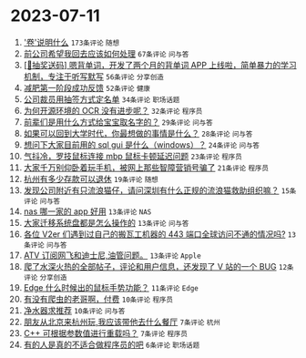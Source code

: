 # 2023-07-11

1. ['卷'说明什么](https://www.v2ex.com/t/955676) `173条评论` `随想`
1. [前公司希望我回去应该如何处理](https://www.v2ex.com/t/955698) `67条评论` `问与答`
1. [[🎁抽奖送码] 嗯背单词，开发了两个月的背单词 APP 上线啦，简单暴力的学习机制，专注于听写默写](https://www.v2ex.com/t/955717) `56条评论` `分享创造`
1. [减肥第一阶段成功反馈](https://www.v2ex.com/t/955704) `52条评论` `健康`
1. [公司裁员用抽签方式定名单](https://www.v2ex.com/t/955741) `34条评论` `职场话题`
1. [为何开源环境的 OCR 没有进步呢？](https://www.v2ex.com/t/955673) `32条评论` `程序员`
1. [前辈们是用什么方式给宝宝取名字的？](https://www.v2ex.com/t/955720) `29条评论` `问与答`
1. [如果可以回到大学时代，你最想做的事情是什么？](https://www.v2ex.com/t/955714) `28条评论` `问与答`
1. [想问下大家目前用的 sql gui 是什么（windows）？](https://www.v2ex.com/t/955678) `24条评论` `问与答`
1. [气抖冷，罗技鼠标连接 mbp 鼠标卡顿延迟问题](https://www.v2ex.com/t/955700) `23条评论` `程序员`
1. [大家千万别仰卧着玩手机，被网上那些智障营销号骗了](https://www.v2ex.com/t/955718) `21条评论` `程序员`
1. [杭州有多少存款可以退休](https://www.v2ex.com/t/955706) `19条评论` `随想`
1. [发现公司附近有只流浪猫仔，请问深圳有什么正规的流浪猫救助组织嘛？](https://www.v2ex.com/t/955685) `15条评论` `问与答`
1. [nas 哪一家的 app 好用](https://www.v2ex.com/t/955738) `13条评论` `NAS`
1. [大家迁移系统盘都是怎么操作的](https://www.v2ex.com/t/955709) `13条评论` `问与答`
1. [各位 V2er 们遇到过自己的搬瓦工机器的 443 端口全球访问不通的情况吗?](https://www.v2ex.com/t/955708) `13条评论` `问与答`
1. [ATV 订阅网飞和迪士尼,油管问题。](https://www.v2ex.com/t/955692) `13条评论` `Apple`
1. [爬了水深火热的全部帖子，评论和用户信息，还发现了 V 站的一个 BUG](https://www.v2ex.com/t/955731) `12条评论` `分享创造`
1. [Edge 什么时候出的鼠标手势功能？](https://www.v2ex.com/t/955686) `11条评论` `Edge`
1. [有没有爬虫的老哥啊，付费](https://www.v2ex.com/t/955748) `10条评论` `程序员`
1. [净水器求推荐](https://www.v2ex.com/t/955680) `10条评论` `问与答`
1. [朋友从北京来杭州玩,我应该带他去什么餐厅](https://www.v2ex.com/t/955767) `7条评论` `杭州`
1. [C++ 可根据参数值进行重载吗？](https://www.v2ex.com/t/955765) `7条评论` `程序员`
1. [有的人是真的不适合做程序员的吧](https://www.v2ex.com/t/955745) `6条评论` `职场话题`

